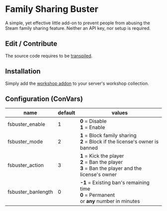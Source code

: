 # Family Sharing Buster
A simple, yet effective little add-on to prevent people from abusing the Steam family sharing feature. Neither an API key, nor setup is required.

## Edit / Contribute
The source code requires to be [transpiled](https://gitlab.com/sleeppyy/laux).

## Installation
Simply add the [workshop addon](https://steamcommunity.com/sharedfiles/filedetails/?id=2274778015) to your server's workshop collection.

## Configuration (ConVars)
| name | default | values |
| --- | --- | --- |
| fsbuster_enable | 1 | **0** = Disable <br/> **1** = Enable |
| fsbuster_mode | 2 | **1** = Block family sharing <br/>**2** = Block if the license's owner is banned |
| fsbuster_action | 3 | **1** = Kick the player <br/>**2** = Ban the player <br/> **3** = Ban the player and the license's owner |
| fsbuster_banlength | 0 | **-1** = Existing ban's remaining time <br/>**0** = Permanent <br/> or **any** number in minutes |